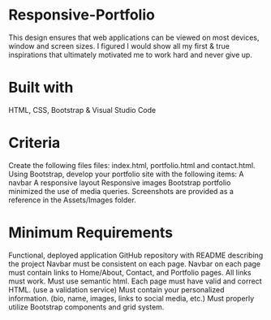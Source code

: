 # Responsive-Portfolio
This design ensures that web applications can be viewed on most devices, window and screen sizes. I figured I would show all my first &amp; true inspirations that ultimately motivated me to work hard and never give up.

# Built with
HTML,
CSS,
Bootstrap &
Visual Studio Code

# Criteria
Create the following files files: index.html, portfolio.html and contact.html.
Using Bootstrap, develop your portfolio site with the following items:
A navbar
A responsive layout
Responsive images
Bootstrap portfolio minimized the use of media queries.
Screenshots are provided as a reference in the Assets/Images folder. 

# Minimum Requirements
Functional, deployed application
GitHub repository with README describing the project
Navbar must be consistent on each page.
Navbar on each page must contain links to Home/About, Contact, and Portfolio pages.
All links must work.
Must use semantic html.
Each page must have valid and correct HTML. (use a validation service)
Must contain your personalized information. (bio, name, images, links to social media, etc.)
Must properly utilize Bootstrap components and grid system.
